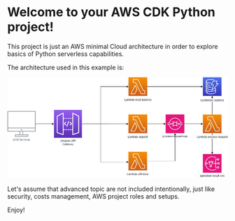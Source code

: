 
# Welcome to your AWS CDK Python project!

This project is just an AWS minimal Cloud architecture in order to explore basics of Python serverless capabilities.

The architecture used in this example is:

![image info](./python-course-and-serverless.jpg)

Let's assume that advanced topic are not included intentionally, just like security, costs management, AWS project roles and setups.

Enjoy!
